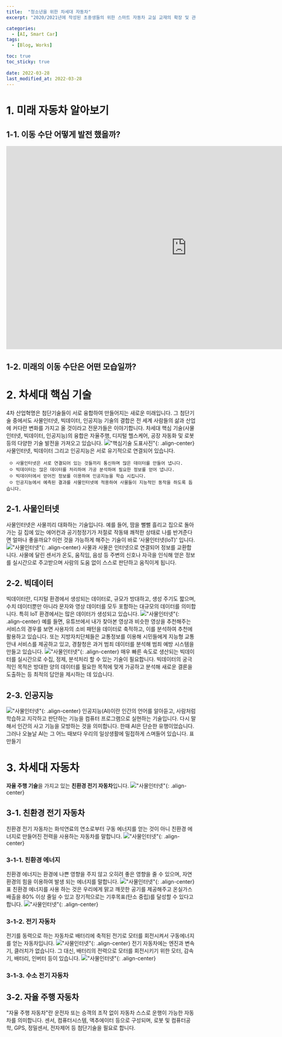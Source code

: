 ```yaml
---
title:  "청소년을 위한 차세대 자동차"
excerpt: "2020/2021년에 작성된 초중생들의 위한 스마트 자동차 교실 교재의 확장 및 관련 내용 정리 1"

categories:
  - [AI, Smart Car]
tags:
  - [Blog, Works]

toc: true
toc_sticky: true
 
date: 2022-03-28
last_modified_at: 2022-03-28
---
```

# 1. 미래 자동차 알아보기
## 1-1. 이동 수단 어떻게 발전 했을까?
<iframe width="956" height="538" src="https://www.youtube.com/embed/qjbPuLl1ci4&t=7s" frameborder="0" allow="accelerometer; autoplay; encrypted-media; gyroscope; picture-in-picture" allowfullscreen></iframe>

## 1-2. 미래의 이동 수단은 어떤 모습일까?

# 2. 차세대 핵심 기술
4차 산업혁명은 첨단기술들이 서로 융합하여 만들어지는 새로운 미래입니다. 그 첨단기술 중에서도 사물인터넷, 빅데이터, 인공지능 기술의 결합은 전 세계 사람들의 삶과 산업에 커다란 변화를 가지고 올 것이라고 전문가들은 이야기합니다. 
차세대 핵심 기술(사물인터넷, 빅데이터, 인공지능)의 융합은 자율주행, 디지털 헬스케어, 공장 자동화 및 로봇 등의 다양한 기술 발전을 가져오고 있습니다.
!["핵심기술 도표사진"](https://MisunRyu.github.io/assets/images/smart_car/1-2.png "핵심기술 도표사진"){: .align-center}
사물인터넷, 빅데이터 그리고 인공지능은 서로 유기적으로 연결되어 있습니다. 

     ㅇ 사물인터넷은 서로 연결되어 있는 것들끼리 통신하며 많은 데이터를 만들어 냅니다. 
     ㅇ 빅데이터는 많은 데이터를 처리하여 가공 분석하여 필요한 정보를 얻어 냅니다.
     ㅇ 빅데이터에서 얻어진 정보를 이용하여 인공지능을 학습 시킵니다.
     ㅇ 인공지능에서 예측된 결과를 사물인터넷에 적용하여 사물들이 지능적인 동작을 하도록 돕습니다.
## 2-1. 사물인터넷
사물인터넷은 사물끼리 대화하는 기술입니다. 예를 들어, 땀을 뻘뻘 흘리고 집으로 돌아가는 길 집에 있는 에어컨과 공기청정기가 저절로 작동돼 쾌적한 상태로 나를 반겨준다면 얼마나 좋을까요? 이런 것을 가능하게 해주는 기술이 바로 ‘사물인터넷(IoT)' 입니다. 
!["사물인터넷"](https://MisunRyu.github.io/assets/images/smart_car/1-3.png "사물인터넷"){: .align-center}
사물과 사물은 인터넷으로 연결되어 정보를 교환합니다. 사물에 달린 센서가 온도, 움직임, 음성 등 주변의 신호나 자극을 인식해 얻은 정보를 실시간으로 주고받으며 사람의 도움 없이 스스로 판단하고 움직이게 됩니다.
## 2-2. 빅데이터
빅데이터란, 디지털 환경에서 생성되는 데이터로, 규모가 방대하고, 생성 주기도 짧으며, 수치 데이터뿐만 아니라 문자와 영상 데이터를 모두 포함하는 대규모의 데이터를 의미합니다. 특히 IoT 환경에서는 많은 데이터가 생성되고 있습니다. 
!["사물인터넷"](https://MisunRyu.github.io/assets/images/smart_car/1-4.png "사물인터넷"){: .align-center}
예를 들면, 유튜브에서 내가 찾아본 영상과 비슷한 영상을 추천해주는 서비스의 경우를 보면 사용자의 소비 패턴을 데이터로 축적하고, 이를 분석하여 추천에 활용하고 있습니다. 또는 지방자치단체들은 교통정보를 이용해 시민들에게 지능형 교통안내 서비스를 제공하고 있고, 경찰청은 과거 범죄 데이터를 분석해 범죄 예방 시스템을 만들고 있습니다.
!["사물인터넷"](https://MisunRyu.github.io/assets/images/smart_car/1-5.png "사물인터넷"){: .align-center}
매우 빠른 속도로 생산되는 빅데이터를 실시간으로 수집, 정제, 분석처리 할 수 있는 기술이 필요합니다. 
빅데이터의 궁극적인 목적은 방대한 양의 데이터를 필요한 목적에 맞게 가공하고 분석해 새로운 결론을 도출하는 등 최적의 답안을 제시하는 데 있습니다.

## 2-3. 인공지능
!["사물인터넷"](https://MisunRyu.github.io/assets/images/smart_car/1-6.png "사물인터넷"){: .align-center}
인공지능(AI)이란 인간의 언어를 알아듣고, 사람처럼 학습하고 지각하고 판단하는 기능을 컴퓨터 프로그램으로 실현하는 기술입니다. 다시 말해서 인간의 사고 기능을 모방하는 것을 의미합니다. 한때 AI은 단순한 유행이었습니다. 그러나 오늘날 AI는 그 어느 때보다 우리의 일상생활에 밀접하게 스며들어 있습니다. 
표 만들기
# 3. 차세대 자동차
**자율 주행 기술**을 가지고 있는 **친환경 전기 자동차**입니다.
!["사물인터넷"](https://MisunRyu.github.io/assets/images/smart_car/1-7.png "사물인터넷"){: .align-center}
## 3-1. 친환경 전기 자동차
친환경 전기 자동차는 화석연료의 연소로부터 구동 에너지를 얻는 것이 아니 친환경 에너지로 만들어진 전력을 사용하는 자동차를 말합니다. 
!["사물인터넷"](https://MisunRyu.github.io/assets/images/smart_car/1-8.png "사물인터넷"){: .align-center}
### 3-1-1. 친환경 에너지
친환경 에너지는 환경에 나쁜 영향을 주지 않고 오히려 좋은 영향을 줄 수 있으며, 자연환경의 힘을 이용하여 발생 되는 에너지를 말합니다.
!["사물인터넷"](https://MisunRyu.github.io/assets/images/smart_car/1-9.png "사물인터넷"){: .align-center}
표
친환경 에너지를 사용 하는 것은 우리에게 맑고 깨끗한 공기를 제공해주고 온실가스 배출을 80% 이상 줄일 수 있고 장기적으로는 기후목표(탄소 중립)를 달성할 수 있다고 합니다.
!["사물인터넷"](https://MisunRyu.github.io/assets/images/smart_car/1-10.png "사물인터넷"){: .align-center}
### 3-1-2. 전기 자동차
전기를 동력으로 하는 자동차로 배터리에 축적된 전기로 모터를 회전시켜서 구동에너지를 얻는 자동차입니다.
!["사물인터넷"](https://MisunRyu.github.io/assets/images/smart_car/1-11.png "사물인터넷"){: .align-center}
전기 자동차에는 엔진과 변속기, 클러치가 없습니다. 그 대신, 배터리의 전력으로 모터를 회전시키기 위한 모터, 감속기, 배터리, 인버터 등이 있습니다.
!["사물인터넷"](https://MisunRyu.github.io/assets/images/smart_car/1-12.png "사물인터넷"){: .align-center}
### 3-1-3. 수소 전기 자동차

## 3-2. 자율 주행 자동차
"자율 주행 자동차"란 운전자 또는 승객의 조작 없이 자동차 스스로 운행이 가능한 자동차를 의미합니다. 센서, 컴퓨터시스템, 액추에이터 등으로 구성되며, 로봇 및 컴퓨터공학, GPS, 정밀센서, 전자제어 등 첨단기술을 필요로 합니다.



